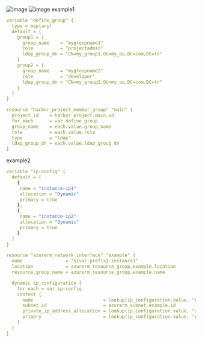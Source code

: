 ![image](https://user-images.githubusercontent.com/3519706/165941838-b9d2b207-f30a-4b86-8fc6-fd1f5263f792.png)
![image](https://user-images.githubusercontent.com/3519706/165941970-79645de1-810b-42b4-ad57-7384a659f687.png)
example1
```yaml
variable "define_group" {
  type = map(any)
  default = {
    group1 = {
      group_name    = "mygroupname1"
      role          = "projectadmin"
      ldap_group_dn = "CN=my_group1,OU=my_ou,DC=com,DC=tr"
    }
    group2 = {
      group_name    = "mygroupname2"
      role          = "developer"
      ldap_group_dn = "CN=my_group2,OU=my_ou,DC=com,DC=tr"
    }
  }
}
```
```yaml
resource "harbor_project_member_group" "main" {
  project_id    = harbor_project.main.id
  for_each      = var.define_group
  group_name    = each.value.group_name
  role          = each.value.role
  type          = "ldap"
  ldap_group_dn = each.value.ldap_group_dn
}
```
example2
```yaml
variable "ip-config" {
  default = [
    {
     name = "instance-ip1"
     allocation = "Dynamic"
     primary = true
    },
    {
     name = "instance-ip2"
     allocation = "Dynamic"
     primary = true
    }
  ]
}

resource "azurerm_network_interface" "example" {
  name                = "${var.prefix}-instance1"
  location            = azurerm_resource_group.example.location
  resource_group_name = azurerm_resource_group.example.name

  dynamic ip_configuration {
    for_each = var.ip-config
    content {
      name                          = lookup(ip_configuration.value, "name")
      subnet_id                     = azurerm_subnet.example.id
      private_ip_address_allocation = lookup(ip_configuration.value, "allocation")
      primary                       = lookup(ip_configuration.value, "primary")
    }
  }
}
```
